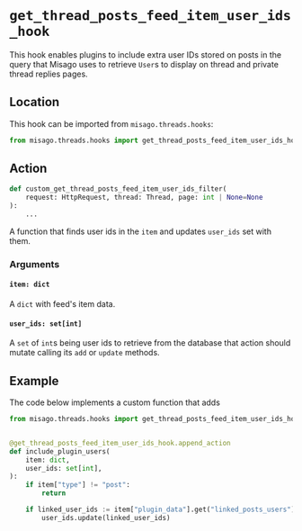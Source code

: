 # `get_thread_posts_feed_item_user_ids_hook`

This hook enables plugins to include extra user IDs stored on posts in the query that Misago uses to retrieve `User`s to display on thread and private thread replies pages.


## Location

This hook can be imported from `misago.threads.hooks`:

```python
from misago.threads.hooks import get_thread_posts_feed_item_user_ids_hook
```


## Action

```python
def custom_get_thread_posts_feed_item_user_ids_filter(
    request: HttpRequest, thread: Thread, page: int | None=None
):
    ...
```

A function that finds user ids in the `item` and updates `user_ids` set with them.


### Arguments

#### `item: dict`

A `dict` with feed's item data.


#### `user_ids: set[int]`

A `set` of `int`s being user ids to retrieve from the database that action should mutate calling its `add` or `update` methods.


## Example

The code below implements a custom function that adds

```python
from misago.threads.hooks import get_thread_posts_feed_item_user_ids_hook


@get_thread_posts_feed_item_user_ids_hook.append_action
def include_plugin_users(
    item: dict,
    user_ids: set[int],
):
    if item["type"] != "post":
        return

    if linked_user_ids := item["plugin_data"].get("linked_posts_users"):
        user_ids.update(linked_user_ids)
```